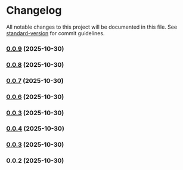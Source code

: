 # Changelog

All notable changes to this project will be documented in this file. See [standard-version](https://github.com/conventional-changelog/standard-version) for commit guidelines.

### [0.0.9](https://github.com/junaidsaleemtkxel/react-native-optimizer/compare/v0.0.8...v0.0.9) (2025-10-30)

### [0.0.8](https://github.com/junaidsaleemtkxel/react-native-optimizer/compare/v0.0.7...v0.0.8) (2025-10-30)

### [0.0.7](https://github.com/junaidsaleemtkxel/react-native-optimizer/compare/v0.0.6...v0.0.7) (2025-10-30)

### [0.0.6](https://github.com/junaidsaleemtkxel/react-native-optimizer/compare/v0.0.4...v0.0.6) (2025-10-30)

### [0.0.3](https://github.com/junaidsaleemtkxel/react-native-optimizer/compare/v0.0.4...v0.0.3) (2025-10-30)

### [0.0.4](https://github.com/junaidsaleemtkxel/react-native-optimizer/compare/v0.0.3...v0.0.4) (2025-10-30)

### [0.0.3](https://github.com/junaidsaleemtkxel/react-native-optimizer/compare/v0.0.2...v0.0.3) (2025-10-30)

### 0.0.2 (2025-10-30)
